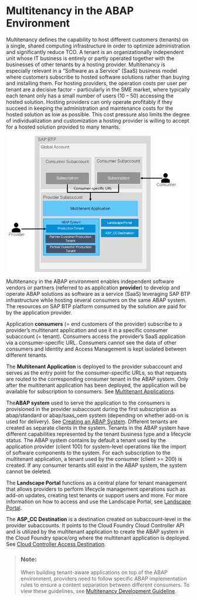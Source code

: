 <!-- loio633cc61560734a8fb8dba64b4dd904a9 -->

# Multitenancy in the ABAP Environment



Multitenancy defines the capability to host different customers \(tenants\) on a single, shared computing infrastructure in order to optimize administration and significantly reduce TCO. A tenant is an organizationally independent unit whose IT business is entirely or partly operated together with the businesses of other tenants by a hosting provider. Multitenancy is especially relevant in a “Software as a Service” \(SaaS\) business model where customers subscribe to hosted software solutions rather than buying and installing them. For hosting providers, the operation costs per user per tenant are a decisive factor - particularly in the SME market, where typically each tenant only has a small number of users \(10 – 50\) accessing the hosted solution. Hosting providers can only operate profitably if they succeed in keeping the administration and maintenance costs for the hosted solution as low as possible. This cost pressure also limits the degree of individualization and customization a hosting provider is willing to accept for a hosted solution provided to many tenants.

![](images/Multitenancy_79b2cfa.png)

Multitenancy in the ABAP environment enables independent software vendors or partners \(referred to as application **provider**\) to develop and operate ABAP solutions as software as a service \(SaaS\) leveraging SAP BTP infrastructure while hosting several consumers on the same ABAP system. The resources on SAP BTP platform consumed by the solution are paid for by the application provider.

Application **consumers** \(= end customers of the provider\) subscribe to a provider’s multitenant application and use it in a specific consumer subaccount \(= tenant\). Consumers access the provider’s SaaS application via a consumer-specific URL. Consumers cannot see the data of other consumers and Identity and Access Management is kept isolated between different tenants.

The **Multitenant Application** is deployed to the provider subaccount and serves as the entry point for the consumer-specific URLs, so that requests are routed to the corresponding consumer tenant in the ABAP system. Only after the multitenant application has been deployed, the application will be available for subscription to consumers. See [Multitenant Applications](multitenant-applications-195031f.md).

The**ABAP system** used to serve the application to the consumers is provisioned in the provider subaccount during the first subscription as abap/standard or abap/saas\_oem system \(depending on whether add-on is used for delivery\). See [Creating an ABAP System](../20-getting-started/creating-an-abap-system-50b32f1.md). Different tenants are created as separate clients in the system. Tenants in the ABAP system have different capabilities represented by the tenant business type and a lifecycle status. The ABAP system contains by default a tenant used by the application provider \(client 100\) for system-level operations like the import of software components to the system. For each subscription to the multitenant application, a tenant used by the consumer \(client \>= 200\) is created. If any consumer tenants still exist in the ABAP system, the system cannot be deleted.

The **Landscape Portal** functions as a central plane for tenant management that allows providers to perform lifecycle management operations such as add-on updates, creating test tenants or support users and more. For more information on how to access and use the Landscape Portal, see [Landscape Portal](landscape-portal-5eb70fb.md).

The **ASP\_CC Destination** is a destination created on subaccount-level in the provider subaccounts. It points to the Cloud Foundry Cloud Controller API and is utilized by the multitenant application to create the ABAP system in the Cloud Foundry space/org where the multitenant application is deployed. See [Cloud Controller Access Destination](cloud-controller-access-destination-35b5acb.md).

> ### Note:  
> When building tenant-aware applications on top of the ABAP environment, providers need to follow specific ABAP implementation rules to ensure a content separation between different consumers. To view these guidelines, see [Multitenancy Development Guideline](multitenancy-development-guideline-9d994c8.md).

